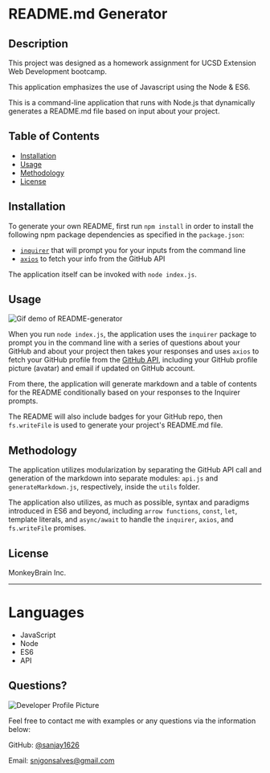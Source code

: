 # README.md Generator

## Description 
  
This project was designed as a homework assignment for UCSD Extension Web Development bootcamp.

This application emphasizes the use of Javascript using the Node & ES6.

This is a command-line application that runs with Node.js that dynamically generates a README.md file based on input about your project. 


## Table of Contents
* [Installation](#installation)
* [Usage](#usage)
* [Methodology](#methodology)
* [License](#license)
  

## Installation


To generate your own README, first run `npm install` in order to install the following npm package dependencies as specified in the `package.json`:
  * [`inquirer`](https://www.npmjs.com/package/inquirer) that will prompt you for your inputs from the command line 
  * [`axios`](https://www.npmjs.com/package/axios) to fetch your info from the GitHub API

The application itself can be invoked with `node index.js`.


## Usage 


![Gif demo of README-generator](readme-demo.gif)

When you run `node index.js`, the application uses the `inquirer` package to prompt you in the command line with a series of questions about your GitHub and about your project then takes your responses and uses `axios` to fetch your GitHub profile from the [GitHub API](https://developer.github.com/v3/), including your GitHub profile picture (avatar) and email if updated on GitHub account.

From there, the application will generate markdown and a table of contents for the README conditionally based on your responses to the Inquirer prompts.

The README will also include badges for your GitHub repo, then `fs.writeFile` is used to generate your project's README.md file. 


## Methodology

The application utilizes modularization by separating the GitHub API call and generation of the markdown into separate modules: `api.js` and `generateMarkdown.js`, respectively, inside the `utils` folder.

The application also utilizes, as much as possible, syntax and paradigms introduced in ES6 and beyond, including `arrow functions`, `const`, `let`, template literals, and `async/await` to handle the `inquirer`, `axios`, and `fs.writeFile` promises.


## License

MonkeyBrain Inc. 

---
# Languages
  + JavaScript
  + Node
  + ES6
  + API

## Questions?

![Developer Profile Picture](https://avatars0.githubusercontent.com/u/67669598?s=400&u=19d175b1f4d4635aee7ad1546f65324f82d48d96&v=4) 

Feel free to contact me with examples or any questions via the information below:

GitHub: [@sanjay1626](https://api.github.com/users/sanjay1626)

Email: snjgonsalves@gmail.com